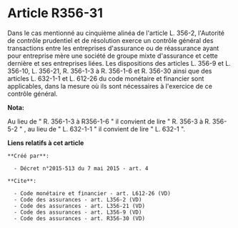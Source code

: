 # Article R356-31

Dans le cas mentionné au cinquième alinéa de l'article L. 356-2, l'Autorité de contrôle prudentiel et de résolution exerce un
contrôle général des transactions entre les entreprises d'assurance ou de réassurance ayant pour entreprise mère une société
de groupe mixte d'assurance et cette dernière et ses entreprises liées. Les dispositions des articles L. 356-9 et L. 356-10,
L. 356-21, R. 356-1-3 à R. 356-1-6 et R. 356-30 ainsi que des articles L. 632-1-1 et L. 612-26 du code monétaire et financier
sont applicables, dans la mesure où ils sont nécessaires à l'exercice de ce contrôle général.

**Nota:**

Au lieu de " R. 356-1-3 à R356-1-6 " il convient de lire " R. 356-3 à R. 356-5-2 " , au lieu de " L. 632-1-1 " il convient de
lire " L. 632-1 ".

**Liens relatifs à cet article**

	**Créé par**:

	  - Décret n°2015-513 du 7 mai 2015 - art. 4

	**Cite**:

	  - Code monétaire et financier - art. L612-26 (VD)
	  - Code des assurances - art. L356-2 (VD)
	  - Code des assurances - art. L356-21 (VD)
	  - Code des assurances - art. L356-9 (VD)
	  - Code des assurances - art. R356-30 (VD)
